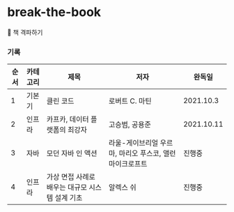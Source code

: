 # break-the-book
📕 책 격파하기 

### 기록
| 순서 | 카테고리 | 제목 | 저자 | 완독일 | 
| - | - | - | - | - |
| 1 | 기본기 | 클린 코드 | 로버트 C. 마틴 | 2021.10.3 |
| 2 | 인프라 | 카프카, 데이터 플랫폼의 최강자 | 고승범, 공용준 | 2021.10.11 |
| 3 | 자바 | 모던 자바 인 액션 | 라울-게이브리얼 우르마, 마리오 푸스코, 앨런 마이크로프트 | 진행중 |
| 4 | 인프라 | 가상 면접 사례로 배우는 대규모 시스템 설계 기초 | 알렉스 쉬 | 진행중 |
